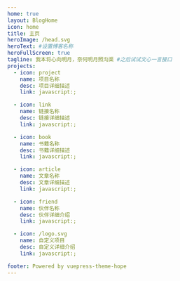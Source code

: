 ```yaml
---
home: true
layout: BlogHome
icon: home
title: 主页
heroImage: /head.svg
heroText: #设置博客名称
heroFullScreen: true
tagline: 我本将心向明月，奈何明月照沟渠 #之后试试文心一言接口
projects:
  - icon: project
    name: 项目名称
    desc: 项目详细描述
    link: javascript:;

  - icon: link
    name: 链接名称
    desc: 链接详细描述
    link: javascript:;

  - icon: book
    name: 书籍名称
    desc: 书籍详细描述
    link: javascript:;

  - icon: article
    name: 文章名称
    desc: 文章详细描述
    link: javascript:;

  - icon: friend
    name: 伙伴名称
    desc: 伙伴详细介绍
    link: javascript:;

  - icon: /logo.svg
    name: 自定义项目
    desc: 自定义详细介绍
    link: javascript:;

footer: Powered by vuepress-theme-hope
---
```


<!-- 这是一个博客主页的案例。 -->

<!-- 要使用此布局，你应该在页面前端设置 `layout: BlogHome` 和 `home: true`。 -->

<!-- 相关配置文档请见 [博客主页](https://theme-hope.vuejs.press/zh/guide/blog/home/)。 -->
